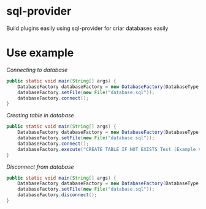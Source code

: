 # sql-provider
Build plugins easily using sql-provider for criar databases easily

# Use example
_Connecting to database_
```java
public static void main(String[] args) {
    DatabaseFactory databaseFactory = new DatabaseFactory(DatabaseType.SQLITE);
    databaseFactory.setFile(new File("database.sql"));
    databaseFactory.connect();
}
```
_Creating table in database_
```java
public static void main(String[] args) {
    DatabaseFactory databaseFactory = new DatabaseFactory(DatabaseType.SQLITE);
    databaseFactory.setFile(new File("database.sql"));
    databaseFactory.connect();
    databaseFactory.execute("CREATE TABLE IF NOT EXISTS Test (Example VARCHAR(16))");
}
```
_Disconnect from database_
```java
public static void main(String[] args) {
    DatabaseFactory databaseFactory = new DatabaseFactory(DatabaseType.SQLITE);
    databaseFactory.setFile(new File("database.sql"));
    databaseFactory.disconnect();
}
```
